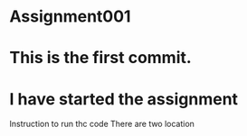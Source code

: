 # Assignment001
# This is the first commit.
# I have started the assignment
Instruction to run thc code
There are two location 
